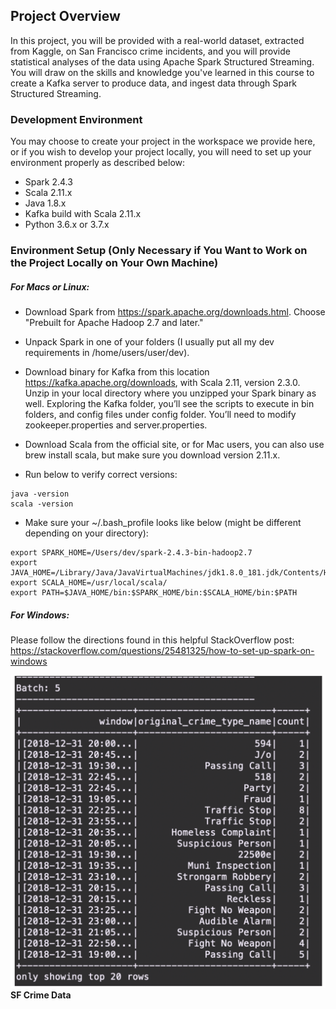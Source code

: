 ## Project Overview

In this project, you will be provided with a real-world dataset, extracted from Kaggle, on San Francisco crime incidents, and you will provide statistical analyses of the data using Apache Spark Structured Streaming. You will draw on the skills and knowledge you've learned in this course to create a Kafka server to produce data, and ingest data through Spark Structured Streaming.

### Development Environment

You may choose to create your project in the workspace we provide here, or if you wish to develop your project locally, you will need to set up your environment properly as described below:

- Spark 2.4.3
- Scala 2.11.x
- Java 1.8.x
- Kafka build with Scala 2.11.x
- Python 3.6.x or 3.7.x

### Environment Setup (Only Necessary if You Want to Work on the Project Locally on Your Own Machine)

##### For Macs or Linux:

- Download Spark from https://spark.apache.org/downloads.html. Choose "Prebuilt for Apache Hadoop 2.7 and later."

- Unpack Spark in one of your folders (I usually put all my dev requirements in /home/users/user/dev).

- Download binary for Kafka from this location https://kafka.apache.org/downloads, with Scala 2.11, version 2.3.0. Unzip in your local directory where you unzipped your Spark binary as well. Exploring the Kafka folder, you’ll see the scripts to execute in bin folders, and config files under config folder. You’ll need to modify zookeeper.properties and server.properties.

- Download Scala from the official site, or for Mac users, you can also use brew install scala, but make sure you download version 2.11.x.

- Run below to verify correct versions:

```
java -version
scala -version
```

- Make sure your ~/.bash_profile looks like below (might be different depending on your directory):

```
export SPARK_HOME=/Users/dev/spark-2.4.3-bin-hadoop2.7
export JAVA_HOME=/Library/Java/JavaVirtualMachines/jdk1.8.0_181.jdk/Contents/Home
export SCALA_HOME=/usr/local/scala/
export PATH=$JAVA_HOME/bin:$SPARK_HOME/bin:$SCALA_HOME/bin:$PATH
```

##### For Windows:

Please follow the directions found in this helpful StackOverflow post: https://stackoverflow.com/questions/25481325/how-to-set-up-spark-on-windows

![SF Crime Data](./sf-crime-data.png) **SF Crime Data**